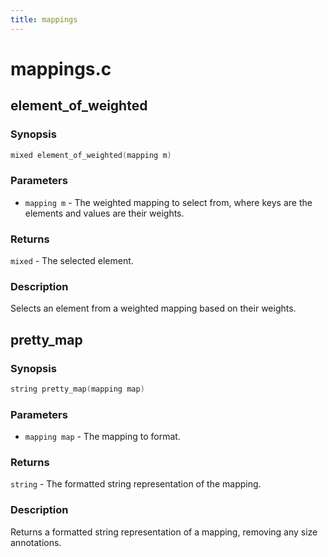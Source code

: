 ```yaml
---
title: mappings
---
```

# mappings.c

## element_of_weighted

### Synopsis

```c
mixed element_of_weighted(mapping m)
```

### Parameters

* `mapping m` - The weighted mapping to select from, where keys are the elements and values are their weights.

### Returns

`mixed` - The selected element.

### Description

Selects an element from a weighted mapping based on their weights.

## pretty_map

### Synopsis

```c
string pretty_map(mapping map)
```

### Parameters

* `mapping map` - The mapping to format.

### Returns

`string` - The formatted string representation of the mapping.

### Description

Returns a formatted string representation of a mapping, removing
any size annotations.

